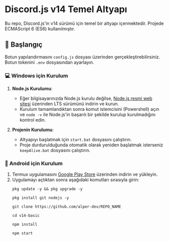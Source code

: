 # Discord.js v14 Temel Altyapı

Bu repo, Discord.js'in v14 sürümü için temel bir altyapı içermektedir. Projede ECMAScript 6 (ES6) kullanılmıştır.

## 🚀 Başlangıç

Botun yapılandırmasını `config.js` dosyası üzerinden gerçekleştirebilirsiniz. Botun tokenini `.env` dosyasından ayarlayın.


### 💻 Windows için Kurulum

1. **Node.js Kurulumu**:
   - Eğer bilgisayarınızda Node.js kurulu değilse, [Node.js resmi web sitesi](https://nodejs.org/) üzerinden LTS sürümünü indirin ve kurun.
   - Kurulum tamamlandıktan sonra komut istemcisini (Powershell) açın ve `node -v` ile Node.js'in başarılı bir şekilde kurulup kurulmadığını kontrol edin.

2. **Projenin Kurulumu**:
   - Altyapıyı başlatmak için `start.bat` dosyasını çalıştırın.
   - Proje durdurulduğunda otomatik olarak yeniden başlatmak isterseniz `keepAlive.bat` dosyasını çalıştırın.

### 📱 Android için Kurulum

1. Termux uygulamasını [Google Play Store](https://play.google.com/store/apps/details?id=com.termux) üzerinden indirin ve yükleyin.
2. Uygulamayı açtıktan sonra aşağıdaki komutları sırasıyla girin:
    ```
   pkg update -y && pkg upgrade -y
   ```
    ```
   pkg install git nodejs -y
   ```
    ```
   git clone https://github.com/alper-dev/REPO_NAME
   ```
    ```
   cd v14-basic
   ```
    ```
   npm install
   ```
    ```
   npm start
   ```
